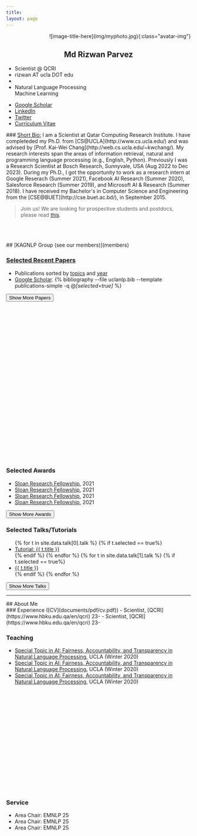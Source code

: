 ```yaml
---
title:
layout: page
---
```


<div class="jumbotron profile" id="main-profile">
<div class="container">
<div class="col-md-3" align="right" markdown="1">
![image-title-here](img/myphoto.jpg){:class="avatar-img"}
</div>
<div class="col-md-9">
<h2 align="center"> Md Rizwan Parvez </h2>
<div class="col-md-7 col-md-offset-1" markdown="1" id="main-profile">
  <ul>
  <li><a href="">
  <span class="fa-stack fa-lg">
    <i class="fa fa-circle fa-stack-2x"></i>
    <i class="fa fa-university fa-stack-1x fa-inverse"></i>
  </span>
  </a> <span id="smallbox"> Scientist @ QCRI 
  <!-- <br> Amazon Scholar at @ Alexa AI  -->
  </span></li>
  <li><a href="mailto:{{ site.author.email }}" title="Email me">
  <span class="fa-stack fa-lg">
    <i class="fa fa-circle fa-stack-2x"></i>
    <i class="fa fa-envelope fa-stack-1x fa-inverse"></i>
  </span>
  </a> rizwan AT ucla DOT edu </li>
  <li><a href="">
  <span class="fa-stack fa-lg">
    <i class="fa fa-circle fa-stack-2x"></i>
    <i class="fa fa-location-arrow fa-stack-1x fa-inverse"></i>
  </span> </a> </li>
  <li><a href="">
  <span class="fa-stack fa-lg">
    <i class="fa fa-circle fa-stack-2x"></i>
    <i class="fa fa-hashtag fa-stack-1x fa-inverse"></i>
  </span> </a> <span id="smallbox">Natural Language Processing<br> Machine Learning</span></li>
  </ul>
</div>
<div class="col-md-4" markdown="1" id="main-profile">
<ul>
 <li><a href="https://scholar.google.com/citations?hl=en&user=KhC8rtcAAAAJ" markdown="1">
  <span class="fa-stack fa-lg">
    <i class="fa fa-circle fa-stack-2x"></i>
    <i class="fa fa-graduation-cap fa-stack-1x fa-inverse"></i>
  </span> Google Scholar </a><a href="https://scholar.google.com/citations?user=KhC8rtcAAAAJ&hl=en">
  <i class="fa fa-rss"></i>
  </a>
  </li>
  <li><a href="https://www.youtube.com/channel/UCN7nI4vDPLhnDVTXse5Vjyw" markdown="1">
  <span class="fa-stack fa-lg">
    <i class="fa fa-circle fa-stack-2x"></i>
    <i class="fa fa-linkedin-square  fa-stack-1x fa-inverse"></i>
  </span> LinkedIn</a>
  </li>
  <li><a href="https://www.linkedin.com/in/rizwanparvez" markdown="1">
  <span class="fa-stack fa-lg">
    <i class="fa fa-circle fa-stack-2x"></i>
    <i class="fa fa-twitter fa-stack-1x fa-inverse"></i>
  </span> Twitter</a>
  </li>
 <li><a href="https://rizwan09.github.io/files/cv_md_rizwan_parvez.pdf" markdown="1">
  <span class="fa-stack fa-lg">
    <i class="fa fa-circle fa-stack-2x"></i>
    <i class="fa fa-id-badge fa-stack-1x fa-inverse"></i>
  </span> Curriculum Vitae</a>
  </li>

</ul>
</div>
</div>
</div>
</div>
<div class="row">

<div class="pre-scrollable" markdown="1" style="height:300px; max-height:300px;">
### <a href="members"><i class="fa fa-bullhorn"></i>  Short Bio:</a> 
I am a Scientist at Qatar Computing Research Institute. I have completeded my Ph.D. from [CS@UCLA](http://www.cs.ucla.edu/) and was advised by [Prof. Kai-Wei Chang](http://web.cs.ucla.edu/~kwchang/). My research interests span the areas of information retrieval, natural and programming language processing (e.g., English, Python). Previously I was a Research Scientist at Bosch Research, Sunnyvale, USA (Aug 2022 to Dec 2023). During my Ph.D., I got the opportunity to work as a research intern at Google Reserach (Summer 2021), Facebook AI Research (Summer 2020), Salesforce Research (Summer 2019), and Microsoft AI & Research (Summer 2018). I have received my Bachelor's in Computer Science and Engineering from the [CSE@BUET](http://cse.buet.ac.bd/), in September 2015.

> Join us! We are looking for prospective students and postdocs, please read [this](application/).

</div>

<!--
<div class="col-md-6" markdown="1" id="main-profile">
<div class="pre-scrollable" markdown="1" style="height:400px; max-height:400px;">

### <i class="fa fa-plane"></i> Upcoming Travel
<ul>
{% for t in site.data.news[0].news %}
{% capture nowunix %}{{'now' | date: '%s'}}{% endcapture %}
{% capture traveltime %}{{t.end | date: '%s'}}{% endcapture %}
{% if traveltime > nowunix %}
{% if t.start %}
<li> {{ t.start }} -- {{ t.end }}:  <a href="{{ t.url | relative_url }}">{{ t.title }}</a> </li>
{% else %}
<li> {{ t.end }}:  <a href="{{ t.url | relative_url }}">{{ t.title }}</a> </li>
{% endif %}
{% endif %}
{% endfor %}
</ul>
### <i class="fa fa-newspaper-o"></i> Recent News
{% for d in site.data.news[1].news %}
<h4>{{ d.date | date: '%b %Y' }}</h4>
<ul>
{% for t in d.items %}
 <li> {{ t.desc | markdownify | remove: '<p>' | remove: '</p>'}} </li>
{% endfor %}
</ul>
{% endfor %}
</div>
<div class="col-12 text-center">
<button class="see-more">Scroll down to see more</button>
</div>

</div>
<div class="col-md-6" markdown="1" id="main-profile">
<div class="pre-scrollable" markdown="1" style="height:400px; max-height:400px;">
<h2> News </h2>
<a href="https://twitter.com/kaiwei_chang?ref_src=twsrc%5Etfw" class="twitter-follow-button" data-show-count="false">Follow @kaiwei_chang</a><script async src="https://platform.twitter.com/widgets.js" charset="utf-8"></script>


{% assign posts = paginator.posts | default: site.posts %}
<div class="posts-list">
<ul>
  {% for post in posts %}
<li>
 <a  href="{{ post.url | relative_url }}">	{{ post.title }} </a> </li>
  {% endfor %}
</ul>
</div>

{% if paginator.total_pages > 1 %}
<ul class="pagination main-pager">
  {% if paginator.previous_page %}
  <li class="page-item previous">
    <a class="page-link" href="{{ paginator.previous_page_path | relative_url }}">&larr; Newer Posts</a>
  </li>
  {% endif %}
  {% if paginator.next_page %}
  <li class="page-item next">
    <a class="page-link" href="{{ paginator.next_page_path | relative_url }}">Older Posts &rarr;</a>
  </li>
  {% endif %}
</ul>
{% endif %}


</div>

</div>
</div>
<hr/>

!-->
<div class="row" markdown="1">
## [KAGNLP Group (see our members)](members)

<div class="col-md-6" markdown="1" id="main-profile">
<div class="pre-scrollable" markdown="1" style="height:550px; max-height:550px;">

### <i class="fa fa-book"></i> [Selected Recent Papers]({{site.baseurl}}/publications_area)

- Publications sorted by [topics](publications_area/) and [year](publications/)
- [Google Scholar](https://scholar.google.com/citations?user=KhC8rtcAAAAJ&hl=en).
{% bibliography  --file uclanlp.bib --template publications-simple -q @*[selected=true]*  %}
<div class="col-12 text-center">
<a href="publications">
<button class="see-more">Show More Papers</button>
</a>
</div>
</div>
</div>
<div class="col-md-6" markdown="1" id="main-profile">

### <i class="fa fa-trophy"></i> Selected Awards

- [Sloan Research Fellowship](https://sloan.org/fellowships/), 2021
- [Sloan Research Fellowship](https://sloan.org/fellowships/), 2021
- [Sloan Research Fellowship](https://sloan.org/fellowships/), 2021
- [Sloan Research Fellowship](https://sloan.org/fellowships/), 2021

<div class="col-12 text-center">
<a href="awards">
<button class="see-more">Show More Awards</button>
</a>
</div>

### <i class="fa fa-microphone"></i> Selected Talks/Tutorials

<ul>
{% for t in site.data.talk[0].talk %}
{% if t.selected == true%}
 <li> <a href="{{ t.url | relative_url }}">Tutorial: {{ t.title }} </a> </li>
{% endif %}
{% endfor %}
{% for t in site.data.talk[1].talk %}
{% if t.selected == true%}
 <li> <a href="{{ t.url | relative_url }}">{{ t.title }} </a> </li>
{% endif %}
{% endfor %}
</ul>
<div class="col-12 text-center">
<a href="talks">
<button class="see-more">Show More Talks</button>
</a>
</div>
</div>
</div>

<hr/>

<div class="row" markdown="1">
## About Me

<div class="col-md-6" markdown="1" id="main-profile">
<div class="pre-scrollable" markdown="1" style="height:500px; max-height:500px;">
### <i class="fa fa-suitcase"></i>  Experience ([CV](documents/pdf/cv.pdf))
- Scientist, [QCRI](https://www.hbku.edu.qa/en/qcri) 23-
- Scientist, [QCRI](https://www.hbku.edu.qa/en/qcri) 23-

### <i class="fa fa-lightbulb-o"></i> Teaching

- [Special Topic in AI: Fairness, Accountability, and Transparency in Natural Language Processing](https://uclanlp.github.io/CS269-Winter2020/index.html), UCLA (Winter 2020)
- [Special Topic in AI: Fairness, Accountability, and Transparency in Natural Language Processing](https://uclanlp.github.io/CS269-Winter2020/index.html), UCLA (Winter 2020)
- [Special Topic in AI: Fairness, Accountability, and Transparency in Natural Language Processing](https://uclanlp.github.io/CS269-Winter2020/index.html), UCLA (Winter 2020)

</div>
</div>
<div class="col-md-6" markdown="1" id="main-profile">

### <i class="fa fa-truck"></i> Service

- Area Chair: EMNLP 25
- Area Chair: EMNLP 25
- Area Chair: EMNLP 25
</div>
</div>
